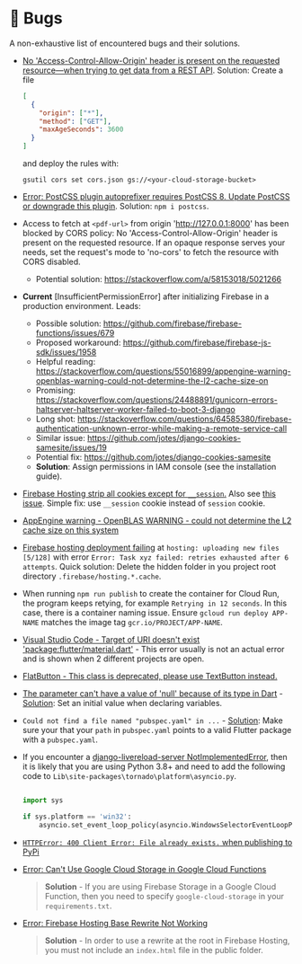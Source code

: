 # 🐞 Bugs

A non-exhaustive list of encountered bugs and their solutions.

- [No 'Access-Control-Allow-Origin' header is present on the requested resource—when trying to get data from a REST API](https://stackoverflow.com/questions/43871637/no-access-control-allow-origin-header-is-present-on-the-requested-resource-whe). Solution: Create a file
  ```json
  [
    {
      "origin": ["*"],
      "method": ["GET"],
      "maxAgeSeconds": 3600
    }
  ]
  ```
  and deploy the rules with:
  ```shell
  gsutil cors set cors.json gs://<your-cloud-storage-bucket>
  ```

- [Error: PostCSS plugin autoprefixer requires PostCSS 8. Update PostCSS or downgrade this plugin](https://stackoverflow.com/questions/64057023/error-postcss-plugin-autoprefixer-requires-postcss-8-update-postcss-or-downgra). Solution: `npm i postcss`.

- Access to fetch at `<pdf-url>` from origin 'http://127.0.0.1:8000' has been blocked by CORS policy: No 'Access-Control-Allow-Origin' header is present on the requested resource. If an opaque response serves your needs, set the request's mode to 'no-cors' to fetch the resource with CORS disabled.

  * Potential solution: <https://stackoverflow.com/a/58153018/5021266>

- **Current** [InsufficientPermissionError] after initializing Firebase in a production environment. Leads:

  * Possible solution: <https://github.com/firebase/firebase-functions/issues/679>
  * Proposed workaround: <https://github.com/firebase/firebase-js-sdk/issues/1958>
  * Helpful reading: <https://stackoverflow.com/questions/55016899/appengine-warning-openblas-warning-could-not-determine-the-l2-cache-size-on>
  * Promising: <https://stackoverflow.com/questions/24488891/gunicorn-errors-haltserver-haltserver-worker-failed-to-boot-3-django>
  * Long shot: <https://stackoverflow.com/questions/64585380/firebase-authentication-unknown-error-while-making-a-remote-service-call>
  * Similar issue: <https://github.com/jotes/django-cookies-samesite/issues/19>
  * Potential fix: <https://github.com/jotes/django-cookies-samesite>
  * **Solution**: Assign permissions in IAM console (see the installation guide).

- [Firebase Hosting strip all cookies except for `__session`.](https://stackoverflow.com/a/58719953/5021266) Also see [this issue](https://stackoverflow.com/questions/57450648/how-to-use-multiple-cookies-in-firebase-hosting-cloud-run?noredirect=1&lq=1). Simple fix: use `__session` cookie instead of `session` cookie.

- [AppEngine warning - OpenBLAS WARNING - could not determine the L2 cache size on this system](https://stackoverflow.com/questions/55016899/appengine-warning-openblas-warning-could-not-determine-the-l2-cache-size-on)

- [Firebase hosting deployment failing](https://stackoverflow.com/questions/57911225/firebase-hosting-deployment-failing) at `hosting: uploading new files [5/128]` with error `Error: Task xyz failed: retries exhausted after 6 attempts`. Quick solution: Delete the hidden folder in you project root directory `.firebase/hosting.*.cache`.

- When running `npm run publish` to create the container for Cloud Run, the program keeps retying, for example `Retrying in 12 seconds`. In this case, there is a container naming issue. Ensure `gcloud run deploy APP-NAME` matches the image tag `gcr.io/PROJECT/APP-NAME`.

- [Visual Studio Code - Target of URI doesn't exist 'package:flutter/material.dart'](https://stackoverflow.com/questions/44909653/visual-studio-code-target-of-uri-doesnt-exist-packageflutter-material-dart) - This error usually is not an actual error and is shown when 2 different projects are open.

- [FlatButton - This class is deprecated, please use TextButton instead.](https://api.flutter.dev/flutter/material/TextButton-class.html)

- [The parameter can't have a value of 'null' because of its type in Dart](https://stackoverflow.com/questions/64560461/the-parameter-cant-have-a-value-of-null-because-of-its-type-in-dart) - [Solution](https://dart.dev/null-safety): Set an initial value when declaring variables.

- `Could not find a file named "pubspec.yaml" in ...` - [Solution](https://stackoverflow.com/questions/27217278/could-not-find-a-file-named-pubspec-yaml-in): Make sure your that your `path` in `pubspec.yaml` points to a valid Flutter package with a `pubspec.yaml`.

- If you encounter a [django-livereload-server NotImplementedError](https://stackoverflow.com/questions/58422817/jupyter-notebook-with-python-3-8-notimplementederror), then it is likely that you are using Python 3.8+ and need to add the following code to `Lib\site-packages\tornado\platform\asyncio.py`.

  ```py

  import sys

  if sys.platform == 'win32':
      asyncio.set_event_loop_policy(asyncio.WindowsSelectorEventLoopPolicy())
  ```

- [`HTTPError: 400 Client Error: File already exists.` when publishing to PyPi](https://github.com/pypa/warehouse/issues/6872)

- [Error: Can't Use Google Cloud Storage in Google Cloud Functions](https://stackoverflow.com/questions/52249978/write-to-google-cloud-storage-from-cloud-function-python/52250030)

  > **Solution** - If you are using Firebase Storage in a Google Cloud Function, then you need to specify `google-cloud-storage` in your `requirements.txt`.

- [Error: Firebase Hosting Base Rewrite Not Working](https://stackoverflow.com/questions/44871075/redirect-firebase-hosting-root-to-a-cloud-function-is-not-working)

  > **Solution** - In order to use a rewrite at the root in Firebase Hosting, you must not include an `index.html` file in the public folder.

